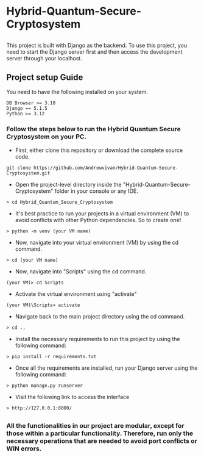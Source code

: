 # Hybrid-Quantum-Secure-Cryptosystem
##
This project is built with Django as the backend. To use this project, you need to start the Django server first and then access the development server through your localhost.

## Project setup Guide
You need to have the following installed on your system.
```
DB Browser >= 3.10
Django == 5.1.5
Python >= 3.12
```

### Follow the steps below to run the Hybrid Quantum Secure Cryptosystem on your PC.
* First, either clone this repository or download the complete source code. 
```
git clone https://github.com/Andrewvivan/Hybrid-Quantum-Secure-Cryptosystem.git
```
* Open the project-level directory inside the "Hybrid-Quantum-Secure-Cryptosystem" folder in your console or any IDE.
```
> cd Hybrid_Quantum_Secure_Cryptosystem
```
* It's best practice to run your projects in a virtual environment (VM) to avoid conflicts with other Python dependencies.
So to create one!
```
> python -m venv (your VM name)
```
* Now, navigate into your virtual environment (VM) by using the cd command.
```
> cd (your VM name)
```
* Now, navigate into "Scripts" using the cd command.
```
(your VM)> cd Scripts
```
* Activate the virtual environment using "activate"
```
(your VM)\Scripts> activate
```
* Navigate back to the main project directory using the cd command.
```
> cd ..
```
* Install the necessary requirements to run this project by using the following command:
```
> pip install -r requirements.txt
```
* Once all the requirements are installed, run your Django server using the following command:
```
> python manage.py runserver
```
* Visit the following link to access the interface
```
> http://127.0.0.1:8000/
```
##

### All the functionalities in our project are modular, except for those within a particular functionality. Therefore, run only the necessary operations that are needed to avoid port conflicts or WIN errors.

